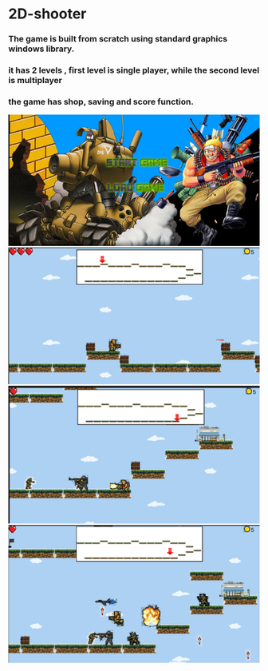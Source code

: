 # 2D-shooter
### The game is built from scratch using standard graphics windows library.
### it has 2 levels , first level is single player, while the second level is multiplayer
### the game has shop, saving and score function.
![alt](sc/1.png?raw=true)
![alt](sc/2.png?raw=true)
![alt](sc/3.png?raw=true)
![alt](sc/4.png?raw=true)


